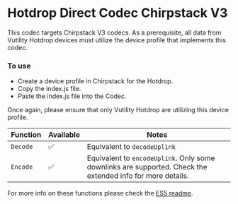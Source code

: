 # Hotdrop Direct Codec Chirpstack V3

This codec targets Chirpstack V3 codecs. As a prerequisite, all data from Vutility Hotdrop devices must utilize the device profile that implements this codec.

### To use
- Create a device profile in Chirpstack for the Hotdrop.
- Copy the index.js file.
- Paste the index.js file into the Codec.

Once again, please ensure that only Vutility Hotdrop are utilizing this device profile.

| Function | Available | Notes |
| --- | --- | --- |
| `Decode`| ✅ | Equivalent to `decodeUplink`|
| `Encode`| ✅ | Equivalent to `encodeUplink`. Only some downlinks are supported. Check the extended info for more details. |

For more info on these functions please check the [ES5 readme](../index-es5-readme.md).
